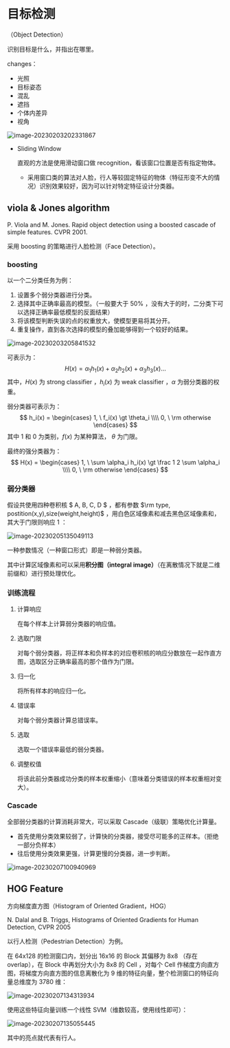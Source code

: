 # 目标检测

（Object Detection）

识别目标是什么，并指出在哪里。

changes：

- 光照
- 目标姿态
- 混乱
- 遮挡
- 个体内差异
- 视角

![image-20230203202331867](images/目标检测/image-20230203202331867.png)

- Sliding Window

	直观的方法是使用滑动窗口做 recognition，看该窗口位置是否有指定物体。

	- 采用窗口类的算法对人脸，行人等较固定特征的物体（特征形变不大的情况）识别效果较好，因为可以针对特定特征设计分类器。

## viola & Jones algorithm

P. Viola and M. Jones. Rapid object detection using a boosted cascade of simple features. CVPR 2001.

采用 boosting 的策略进行人脸检测（Face Detection）。

### boosting

以一个二分类任务为例：

1. 设置多个弱分类器进行分类。
2. 选择其中正确率最高的模型。（一般要大于 50% ，没有大于的时，二分类下可以选择正确率最低模型的反面结果）
3. 将该模型判断失误的点的权重放大，使模型更易将其分开。
4. 重复操作，直到各次选择的模型的叠加能够得到一个较好的结果。

![image-20230203205841532](images/目标检测/image-20230203205841532.png)

可表示为：
$$
H(x) = \alpha_1h_1(x) + \alpha_2h_2(x) + \alpha_3h_3(x) \dots
$$
其中，$H(x)$ 为 strong classifier ，$h_i(x)$ 为 weak classifier ，$\alpha$ 为弱分类器的权重。

弱分类器可表示为：
$$
h_i(x) = \begin{cases}
1, \ f_i(x) \gt \theta_i \\\\
0, \ \rm otherwise
\end{cases}
$$
其中 $1$ 和 $0$ 为类别，$f(x)$ 为某种算法， $\theta$ 为门限。

最终的强分类器为：
$$
H(x) = \begin{cases}
1, \ \sum \alpha_i h_i(x) \gt \frac 1 2 \sum \alpha_i \\\\
0, \ \rm otherwise
\end{cases}
$$

### 弱分类器

假设共使用四种卷积核 $ A, B, C, D $ ，都有参数 $\rm type, postition(x,y),size(weight,height)$  ，用白色区域像素和减去黑色区域像素和，其大于门限则响应 $1$ ：

![image-20230205135049113](images/目标检测/image-20230205135049113.png)

一种参数情况（一种窗口形式）即是一种弱分类器。

其中计算区域像素和可以采用**积分图（integral image）**（在离散情况下就是二维前缀和）进行预处理优化。

### 训练流程

1. 计算响应

	在每个样本上计算弱分类器的响应值。

2. 选取门限

	对每个弱分类器，将正样本和负样本的对应卷积核的响应分数放在一起作直方图，选取区分正确率最高的那个值作为门限。

3. 归一化

	将所有样本的响应归一化。

4. 错误率

	对每个弱分类器计算总错误率。

5. 选取

	选取一个错误率最低的弱分类器。

6. 调整权值

	将该此前分类器成功分类的样本权重缩小（意味着分类错误的样本权重相对变大）。

### Cascade

全部弱分类器的计算消耗非常大，可以采取 Cascade（级联）策略优化计算量。

- 首先使用分类效果较弱了，计算快的分类器，接受尽可能多的正样本。（拒绝一部分负样本）
- 往后使用分类效果更强，计算更慢的分类器，进一步判断。

![image-20230207100940969](images/目标检测/image-20230207100940969.png)

## HOG Feature

方向梯度直方图（Histogram of Oriented Gradient，HOG）

N. Dalal and B. Triggs, Histograms of Oriented Gradients for Human Detection, CVPR 2005

以行人检测（Pedestrian Detection）为例。

在 64x128 的检测窗口内，划分出 16x16 的 Block 其偏移为 8x8 （存在 overlap），在 Block 中再划分大小为 8x8 的 Cell ，对每个 Cell 作梯度方向直方图，将梯度方向直方图的信息离散化为 9 维的特征向量，整个检测窗口的特征向量总维度为 3780 维：

![image-20230207134313934](images/目标检测/image-20230207134313934.png)

使用这些特征向量训练一个线性 SVM（维数较高，使用线性即可）：

![image-20230207135055445](images/目标检测/image-20230207135055445.png)

其中的亮点就代表有行人。
